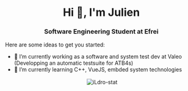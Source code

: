 <h1 align="center">Hi 👋, I'm Julien</h1>
<h3 align="center">Software Engineering Student at Efrei</h3>


Here are some ideas to get you started:

- 🔭 I’m currently working as a software and system test dev at Valeo (Developping an automatic testsuite for ATB4s)
- 🌱 I’m currently learning C++, VueJS, embded system technologies

<p align="center">&nbsp;<img align="center" src="https://github-readme-stats.vercel.app/api?username=iLdro&show_icons=true&locale=en" alt="iLdro-stat" /></p>
